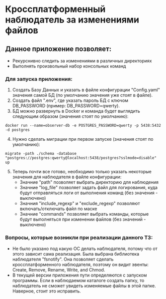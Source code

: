 # Кроссплатформенный наблюдатель за изменениями файлов

## Данное приложение позволяет:

- Рекурснивно следить за изменениями в различных директориях
- Выполнять произвольный набор консольных команд

### Для запуска приложения:

1. Создать Базу Данных и указать в файле конфигурации "Config.yaml" значения самой БД (по умолчанию значения уже стоят в файле).
2. Создать файл ".env", где указать пароль БД с ключом DB_PASSWORD (пример: DB_PASSWORD=qwerty).
3. БД можно развернуть в Docker и команда будет выглядить следующим образом (значения стоят по умолчанию):

```
docker run --name=observer-db -e POSTGRES_PASSWORD=qwerty -p 5438:5432 -d postgres
```

4. Нужно сделать миграции при первом запуске (значения стоят по умолчанию):

```
migrate -path ./schema -database "postgres://postgres:qwerty@localhost:5438/postgres?sslmode=disable" up
```

5. Теперь почти все готово, необходимо только указать некоторые значения для наблюдателя в файле конфигурации:
   - Значние "path" позволяет выбрать директорию для наблюдения
   - Значние "log_file" позволяет задать файл для логирования, куда будут отправляться логи от выполнения команд (без значения - выключено)
   - Значния "include_regexp" и "exclude_regexp" позволяют включать/отключать файл по маске
   - Значние "commands" позволяет выбрать команды, которые будут выполняться при изменении файлов (без значений - выключено)

### Вопросы, которые возникли при реализации данного ТЗ:

- Не было указано под какую ОС делать наблюдателя, потому что от этого зависит сама реализация. Была выбрана библиотека наблюдателя "fsnotify". Она позволяет сделать кроссплатформенного наблюдателя, поэтому он видит эвенты: Create, Remove, Rename, Write, and Chmod.
- В текущей версии приложения пути определяются с запуском программы. Если в наблюдаемом каталоге создать папку, то наблюдатель не сможет увидеть изменяемые файлы в этой папке. Наверное, стоит это исправить.
